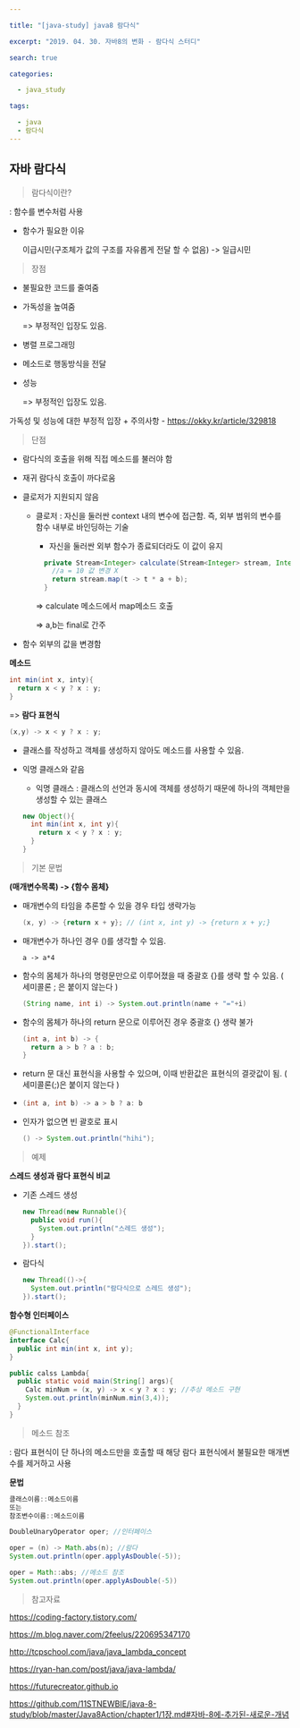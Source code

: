 ```yaml
---

title: "[java-study] java8 람다식"

excerpt: "2019. 04. 30. 자바8의 변화 - 람다식 스터디"

search: true

categories:

  - java_study

tags:

  - java
  - 람다식
---
```


## 자바 람다식

> 람다식이란?

: 함수를 변수처럼 사용

- 함수가 필요한 이유

  이급시민(구조체가 값의 구조를 자유롭게 전달 할 수 없음) -> 일급시민  

  

> 장점

- 불필요한 코드를 줄여줌

- 가독성을 높여줌 

  => 부정적인 입장도 있음. 

- 병렬 프로그래밍

- 메소드로 행동방식을 전달

- 성능 

  => 부정적인 입장도 있음.

가독성 및 성능에 대한 부정적 입장 + 주의사항 - <https://okky.kr/article/329818>



> 단점

- 람다식의 호출을 위해 직접 메소드를 불러야 함

- 재귀 람다식 호출이 까다로움

- 클로저가 지원되지 않음

  - 클로저 : 자신을 둘러싼 context 내의 변수에 접근함. 즉, 외부 범위의 변수를 함수 내부로 바인딩하는 기술

    - 자신을 둘러싼 외부 함수가 종료되더라도 이 값이 유지

    ```java
      private Stream<Integer> calculate(Stream<Integer> stream, Integer a) {
        //a = 10 값 변경 X
        return stream.map(t -> t * a + b);
      }
    ```

    => calculate 메소드에서 map메소드 호출

    => a,b는 final로 간주

- 함수 외부의 값을 변경함



**메소드**

```java
int min(int x, inty){
  return x < y ? x : y;
}
```

=> **람다 표현식**

```java
(x,y) -> x < y ? x : y;
```

- 클래스를 작성하고 객체를 생성하지 않아도 메소드를 사용할 수 있음.

- 익명 클래스와 같음

  - 익명 클래스 : 클래스의 선언과 동시에 객체를 생성하기 때문에 하나의 객체만을 생성할 수 있는 클래스

  ```java
  new Object(){
    int min(int x, int y){
      return x < y ? x : y;
    }
  }
  ```



> 기본 문법

**(매개변수목록) -> {함수 몸체}**

- 매개변수의 타임을 추론할 수 있을 경우 타입 생략가능

  ```java
  (x, y) -> {return x + y}; // (int x, int y) -> {return x + y;}
  ```

- 매개변수가 하나인 경우 ()를 생각할 수 있음.

  `a -> a*4`

- 함수의 몸체가 하나의 명령문만으로 이루어졌을 때 중괄호 {}를 생략 할 수 있음. ( 세미콜론 ; 은 붙이지 않는다 )

  ```java
  (String name, int i) -> System.out.println(name + "="+i)
  ```

- 함수의 몸체가 하나의 return 문으로 이루어진 경우 중괄호 {} 생략 불가

  ```java
  (int a, int b) -> {
    return a > b ? a : b;
  }
  ```

- return 문 대신 표현식을 사용할 수 있으며, 이때 반환값은 표현식의 결괏값이 됨. ( 세미콜론(;)은 붙이지 않는다 )

- ```java
  (int a, int b) -> a > b ? a: b
  ```

- 인자가 없으면 빈 괄호로 표시

  ```java
  () -> System.out.println("hihi");
  ```

  

> 예제

**스레드 생성과 람다 표현식 비교**

- 기존 스레드 생성

  ```java
  new Thread(new Runnable(){
    public void run(){
      System.out.println("스레드 생성");
    }
  }).start();
  ```

- 람다식

  ```java
  new Thread(()->{
    System.out.println("람다식으로 스레드 생성");
  }).start();
  ```



**함수형 인터페이스**

```java
@FunctionalInterface
interface Calc{
  public int min(int x, int y);
}

public calss Lambda{
  public static void main(String[] args){
    Calc minNum = (x, y) -> x < y ? x : y; //추상 메소드 구현
    System.out.println(minNum.min(3,4));
  }
}
```



> 메소드 참조

: 람다 표현식이 단 하나의 메소드만을 호출할 때 해당 람다 표현식에서 불필요한 매개변수를 제거하고 사용

**문법**

```java
클래스이름::메소드이름
또는
참조변수이름::메소드이름
```

```java
DoubleUnaryOperator oper; //인터페이스

oper = (n) -> Math.abs(n); //람다
System.out.println(oper.applyAsDouble(-5));

oper = Math::abs; //메소드 참조
System.out.println(oper.applyAsDouble(-5))
```





> 참고자료

<https://coding-factory.tistory.com/>

<https://m.blog.naver.com/2feelus/220695347170>

<http://tcpschool.com/java/java_lambda_concept>

<https://ryan-han.com/post/java/java-lambda/>

<https://futurecreator.github.io>

<https://github.com/11STNEWBIE/java-8-study/blob/master/Java8Action/chapter1/1장.md#자바-8에-추가된-새로운-개념>
